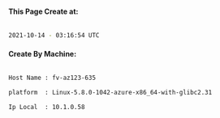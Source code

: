 
   
#### This Page Create at:

```bash

2021-10-14 - 03:16:54 UTC

```

#### Create By Machine:

```bash

Host Name : fv-az123-635

platform  : Linux-5.8.0-1042-azure-x86_64-with-glibc2.31

Ip Local  : 10.1.0.58

```

